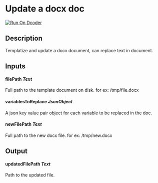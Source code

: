 # Update a docx doc

[![Run On Dcoder](https://static-content.dcoder.tech/dcoder-assets/run-on-dcoder.svg)](https://code.dcoder.tech/feed/block/60c47ef0b9a1c06211a709d6)

## Description

Templatize and update a docx document, can replace text in document.

## Inputs

#### **filePath** _Text_

Full path to the template document on disk. for ex: /tmp/file.docx

#### **variablesToReplace** _JsonObject_

A json key value pair object for each variable to be replaced in the doc.

#### **newFilePath** _Text_

Full path to the new docx file. for ex: /tmp/new.docx

## Output

#### **updatedFilePath** _Text_

Path to the updated file.
